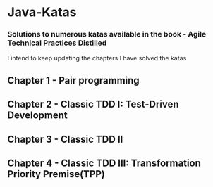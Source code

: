 # Java-Katas
### Solutions to numerous katas available in the book - Agile Technical Practices Distilled
I intend to keep updating the chapters I have solved the katas
## Chapter 1 - Pair programming
## Chapter 2 - Classic TDD I: Test-Driven Development
## Chapter 3 - Classic TDD II
## Chapter 4 - Classic TDD III: Transformation Priority Premise(TPP)